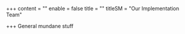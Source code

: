 +++
content = ""
enable = false
title = ""
titleSM = "Our Implementation Team"

+++
General mundane stuff
